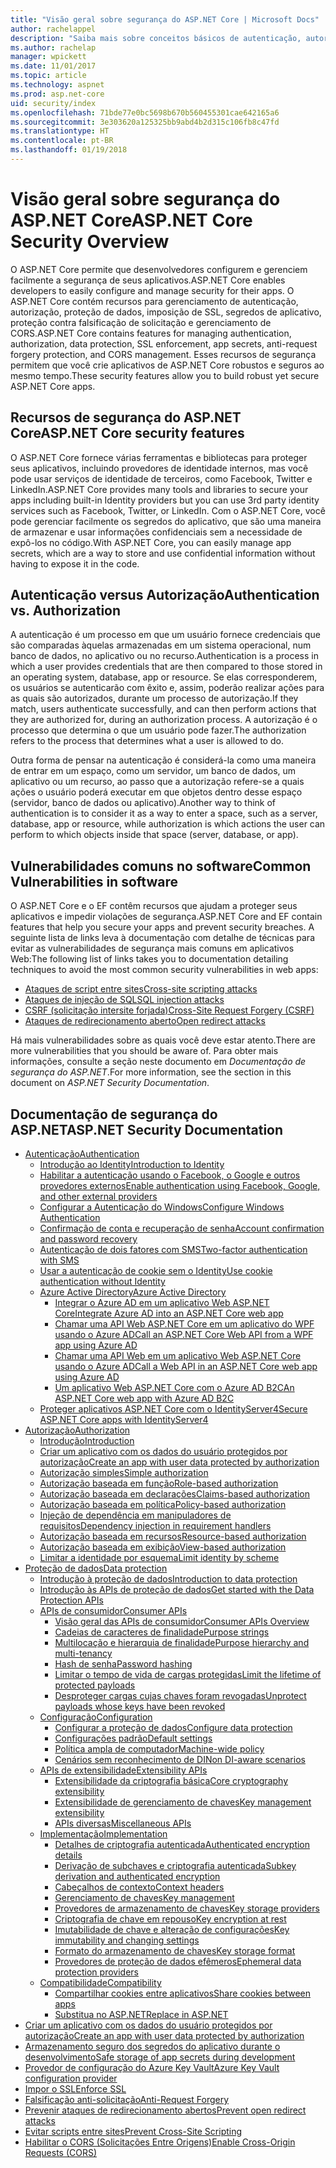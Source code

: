 ```yaml
---
title: "Visão geral sobre segurança do ASP.NET Core | Microsoft Docs"
author: rachelappel
description: "Saiba mais sobre conceitos básicos de autenticação, autorização e segurança no ASP.NET Core"
ms.author: rachelap
manager: wpickett
ms.date: 11/01/2017
ms.topic: article
ms.technology: aspnet
ms.prod: asp.net-core
uid: security/index
ms.openlocfilehash: 71bde77e0bc5698b670b560455301cae642165a6
ms.sourcegitcommit: 3e303620a125325bb9abd4b2d315c106fb8c47fd
ms.translationtype: HT
ms.contentlocale: pt-BR
ms.lasthandoff: 01/19/2018
---
```

# <a name="aspnet-core-security-overview"></a><span data-ttu-id="2d9e4-103">Visão geral sobre segurança do ASP.NET Core</span><span class="sxs-lookup"><span data-stu-id="2d9e4-103">ASP.NET Core Security Overview</span></span>

<span data-ttu-id="2d9e4-104">O ASP.NET Core permite que desenvolvedores configurem e gerenciem facilmente a segurança de seus aplicativos.</span><span class="sxs-lookup"><span data-stu-id="2d9e4-104">ASP.NET Core enables developers to easily configure and manage security for their apps.</span></span> <span data-ttu-id="2d9e4-105">O ASP.NET Core contém recursos para gerenciamento de autenticação, autorização, proteção de dados, imposição de SSL, segredos de aplicativo, proteção contra falsificação de solicitação e gerenciamento de CORS.</span><span class="sxs-lookup"><span data-stu-id="2d9e4-105">ASP.NET Core contains features for managing authentication, authorization, data protection, SSL enforcement, app secrets, anti-request forgery protection, and CORS management.</span></span> <span data-ttu-id="2d9e4-106">Esses recursos de segurança permitem que você crie aplicativos de ASP.NET Core robustos e seguros ao mesmo tempo.</span><span class="sxs-lookup"><span data-stu-id="2d9e4-106">These security features allow you to build robust yet secure ASP.NET Core apps.</span></span> 

## <a name="aspnet-core-security-features"></a><span data-ttu-id="2d9e4-107">Recursos de segurança do ASP.NET Core</span><span class="sxs-lookup"><span data-stu-id="2d9e4-107">ASP.NET Core security features</span></span>

<span data-ttu-id="2d9e4-108">O ASP.NET Core fornece várias ferramentas e bibliotecas para proteger seus aplicativos, incluindo provedores de identidade internos, mas você pode usar serviços de identidade de terceiros, como Facebook, Twitter e LinkedIn.</span><span class="sxs-lookup"><span data-stu-id="2d9e4-108">ASP.NET Core provides many tools and libraries to secure your apps including built-in Identity providers but you can use 3rd party identity services such as Facebook, Twitter, or LinkedIn.</span></span> <span data-ttu-id="2d9e4-109">Com o ASP.NET Core, você pode gerenciar facilmente os segredos do aplicativo, que são uma maneira de armazenar e usar informações confidenciais sem a necessidade de expô-los no código.</span><span class="sxs-lookup"><span data-stu-id="2d9e4-109">With ASP.NET Core, you can easily manage app secrets, which are a way to store and use confidential information without having to expose it in the code.</span></span> 

## <a name="authentication-vs-authorization"></a><span data-ttu-id="2d9e4-110">Autenticação versus Autorização</span><span class="sxs-lookup"><span data-stu-id="2d9e4-110">Authentication vs. Authorization</span></span>

<span data-ttu-id="2d9e4-111">A autenticação é um processo em que um usuário fornece credenciais que são comparadas àquelas armazenadas em um sistema operacional, num banco de dados, no aplicativo ou no recurso.</span><span class="sxs-lookup"><span data-stu-id="2d9e4-111">Authentication is a process in which a user provides credentials that are then compared to those stored in an operating system, database, app or resource.</span></span> <span data-ttu-id="2d9e4-112">Se elas corresponderem, os usuários se autenticarão com êxito e, assim, poderão realizar ações para as quais são autorizados, durante um processo de autorização.</span><span class="sxs-lookup"><span data-stu-id="2d9e4-112">If they match, users authenticate successfully, and can then perform actions that they are authorized for, during an authorization process.</span></span> <span data-ttu-id="2d9e4-113">A autorização é o processo que determina o que um usuário pode fazer.</span><span class="sxs-lookup"><span data-stu-id="2d9e4-113">The authorization refers to the process that determines what a user is allowed to do.</span></span> 

<span data-ttu-id="2d9e4-114">Outra forma de pensar na autenticação é considerá-la como uma maneira de entrar em um espaço, como um servidor, um banco de dados, um aplicativo ou um recurso, ao passo que a autorização refere-se a quais ações o usuário poderá executar em que objetos dentro desse espaço (servidor, banco de dados ou aplicativo).</span><span class="sxs-lookup"><span data-stu-id="2d9e4-114">Another way to think of authentication is to consider it as a way to enter a space, such as a server, database, app or resource, while authorization is which actions the user can perform to which objects inside that space (server, database, or app).</span></span>

## <a name="common-vulnerabilities-in-software"></a><span data-ttu-id="2d9e4-115">Vulnerabilidades comuns no software</span><span class="sxs-lookup"><span data-stu-id="2d9e4-115">Common Vulnerabilities in software</span></span>

<span data-ttu-id="2d9e4-116">O ASP.NET Core e o EF contêm recursos que ajudam a proteger seus aplicativos e impedir violações de segurança.</span><span class="sxs-lookup"><span data-stu-id="2d9e4-116">ASP.NET Core and EF contain features that help you secure your apps and prevent security breaches.</span></span> <span data-ttu-id="2d9e4-117">A seguinte lista de links leva à documentação com detalhe de técnicas para evitar as vulnerabilidades de segurança mais comuns em aplicativos Web:</span><span class="sxs-lookup"><span data-stu-id="2d9e4-117">The following list of links takes you to documentation detailing techniques to avoid the most common security vulnerabilities in web apps:</span></span>

* [<span data-ttu-id="2d9e4-118">Ataques de script entre sites</span><span class="sxs-lookup"><span data-stu-id="2d9e4-118">Cross-site scripting attacks</span></span>](https://docs.microsoft.com/aspnet/core/security/cross-site-scripting)
* [<span data-ttu-id="2d9e4-119">Ataques de injeção de SQL</span><span class="sxs-lookup"><span data-stu-id="2d9e4-119">SQL injection attacks</span></span>](https://docs.microsoft.com/ef/core/querying/raw-sql)
* [<span data-ttu-id="2d9e4-120">CSRF (solicitação intersite forjada)</span><span class="sxs-lookup"><span data-stu-id="2d9e4-120">Cross-Site Request Forgery (CSRF)</span></span>](https://docs.microsoft.com/aspnet/core/security/anti-request-forgery)
* [<span data-ttu-id="2d9e4-121">Ataques de redirecionamento aberto</span><span class="sxs-lookup"><span data-stu-id="2d9e4-121">Open redirect attacks</span></span>](https://docs.microsoft.com/aspnet/core/security/preventing-open-redirects)

<span data-ttu-id="2d9e4-122">Há mais vulnerabilidades sobre as quais você deve estar atento.</span><span class="sxs-lookup"><span data-stu-id="2d9e4-122">There are more vulnerabilities that you should be aware of.</span></span> <span data-ttu-id="2d9e4-123">Para obter mais informações, consulte a seção neste documento em *Documentação de segurança do ASP.NET*.</span><span class="sxs-lookup"><span data-stu-id="2d9e4-123">For more information, see the section in this document on *ASP.NET Security Documentation*.</span></span> 

## <a name="aspnet-security-documentation"></a><span data-ttu-id="2d9e4-124">Documentação de segurança do ASP.NET</span><span class="sxs-lookup"><span data-stu-id="2d9e4-124">ASP.NET Security Documentation</span></span>

*   [<span data-ttu-id="2d9e4-125">Autenticação</span><span class="sxs-lookup"><span data-stu-id="2d9e4-125">Authentication</span></span>](authentication/index.md)
    *   [<span data-ttu-id="2d9e4-126">Introdução ao Identity</span><span class="sxs-lookup"><span data-stu-id="2d9e4-126">Introduction to Identity</span></span>](authentication/identity.md)
    *   [<span data-ttu-id="2d9e4-127">Habilitar a autenticação usando o Facebook, o Google e outros provedores externos</span><span class="sxs-lookup"><span data-stu-id="2d9e4-127">Enable authentication using Facebook, Google, and other external providers</span></span>](authentication/social/index.md)
    * [<span data-ttu-id="2d9e4-128">Configurar a Autenticação do Windows</span><span class="sxs-lookup"><span data-stu-id="2d9e4-128">Configure Windows Authentication</span></span>](authentication/windowsauth.md)
    *   [<span data-ttu-id="2d9e4-129">Confirmação de conta e recuperação de senha</span><span class="sxs-lookup"><span data-stu-id="2d9e4-129">Account confirmation and password recovery</span></span>](authentication/accconfirm.md)
    *   [<span data-ttu-id="2d9e4-130">Autenticação de dois fatores com SMS</span><span class="sxs-lookup"><span data-stu-id="2d9e4-130">Two-factor authentication with SMS</span></span>](authentication/2fa.md) 
    *   [<span data-ttu-id="2d9e4-131">Usar a autenticação de cookie sem o Identity</span><span class="sxs-lookup"><span data-stu-id="2d9e4-131">Use cookie authentication without Identity</span></span>](authentication/cookie.md)
    *   [<span data-ttu-id="2d9e4-132">Azure Active Directory</span><span class="sxs-lookup"><span data-stu-id="2d9e4-132">Azure Active Directory</span></span>](authentication/azure-active-directory/index.md)
        *   [<span data-ttu-id="2d9e4-133">Integrar o Azure AD em um aplicativo Web ASP.NET Core</span><span class="sxs-lookup"><span data-stu-id="2d9e4-133">Integrate Azure AD into an ASP.NET Core web app</span></span>](https://azure.microsoft.com/documentation/samples/active-directory-dotnet-webapp-openidconnect-aspnetcore/)
        *   [<span data-ttu-id="2d9e4-134">Chamar uma API Web ASP.NET Core em um aplicativo do WPF usando o Azure AD</span><span class="sxs-lookup"><span data-stu-id="2d9e4-134">Call an ASP.NET Core Web API from a WPF app using Azure AD</span></span>](https://azure.microsoft.com/documentation/samples/active-directory-dotnet-native-aspnetcore/)
        *   [<span data-ttu-id="2d9e4-135">Chamar uma API Web em um aplicativo Web ASP.NET Core usando o Azure AD</span><span class="sxs-lookup"><span data-stu-id="2d9e4-135">Call a Web API in an ASP.NET Core web app using Azure AD</span></span>](https://azure.microsoft.com/documentation/samples/active-directory-dotnet-webapp-webapi-openidconnect-aspnetcore/)
        *   [<span data-ttu-id="2d9e4-136">Um aplicativo Web ASP.NET Core com o Azure AD B2C</span><span class="sxs-lookup"><span data-stu-id="2d9e4-136">An ASP.NET Core web app with Azure AD B2C</span></span>](https://azure.microsoft.com/resources/samples/active-directory-b2c-dotnetcore-webapp/)
    *   [<span data-ttu-id="2d9e4-137">Proteger aplicativos ASP.NET Core com o IdentityServer4</span><span class="sxs-lookup"><span data-stu-id="2d9e4-137">Secure ASP.NET Core apps with IdentityServer4</span></span>](https://identityserver4.readthedocs.io)
*   [<span data-ttu-id="2d9e4-138">Autorização</span><span class="sxs-lookup"><span data-stu-id="2d9e4-138">Authorization</span></span>](authorization/index.md)
    *   [<span data-ttu-id="2d9e4-139">Introdução</span><span class="sxs-lookup"><span data-stu-id="2d9e4-139">Introduction</span></span>](authorization/introduction.md)
    *   [<span data-ttu-id="2d9e4-140">Criar um aplicativo com os dados do usuário protegidos por autorização</span><span class="sxs-lookup"><span data-stu-id="2d9e4-140">Create an app with user data protected by authorization</span></span>](xref:security/authorization/secure-data)
    *   [<span data-ttu-id="2d9e4-141">Autorização simples</span><span class="sxs-lookup"><span data-stu-id="2d9e4-141">Simple authorization</span></span>](authorization/simple.md)
    *   [<span data-ttu-id="2d9e4-142">Autorização baseada em função</span><span class="sxs-lookup"><span data-stu-id="2d9e4-142">Role-based authorization</span></span>](authorization/roles.md)
    *   [<span data-ttu-id="2d9e4-143">Autorização baseada em declarações</span><span class="sxs-lookup"><span data-stu-id="2d9e4-143">Claims-based authorization</span></span>](authorization/claims.md)
    *   [<span data-ttu-id="2d9e4-144">Autorização baseada em política</span><span class="sxs-lookup"><span data-stu-id="2d9e4-144">Policy-based authorization</span></span>](authorization/policies.md)
    *   [<span data-ttu-id="2d9e4-145">Injeção de dependência em manipuladores de requisitos</span><span class="sxs-lookup"><span data-stu-id="2d9e4-145">Dependency injection in requirement handlers</span></span>](authorization/dependencyinjection.md)
    *   [<span data-ttu-id="2d9e4-146">Autorização baseada em recursos</span><span class="sxs-lookup"><span data-stu-id="2d9e4-146">Resource-based authorization</span></span>](authorization/resourcebased.md)
    *   [<span data-ttu-id="2d9e4-147">Autorização baseada em exibição</span><span class="sxs-lookup"><span data-stu-id="2d9e4-147">View-based authorization</span></span>](authorization/views.md)
    *   [<span data-ttu-id="2d9e4-148">Limitar a identidade por esquema</span><span class="sxs-lookup"><span data-stu-id="2d9e4-148">Limit identity by scheme</span></span>](authorization/limitingidentitybyscheme.md)
*   [<span data-ttu-id="2d9e4-149">Proteção de dados</span><span class="sxs-lookup"><span data-stu-id="2d9e4-149">Data protection</span></span>](data-protection/index.md)
    *   [<span data-ttu-id="2d9e4-150">Introdução à proteção de dados</span><span class="sxs-lookup"><span data-stu-id="2d9e4-150">Introduction to data protection</span></span>](data-protection/introduction.md)
    *   [<span data-ttu-id="2d9e4-151">Introdução às APIs de proteção de dados</span><span class="sxs-lookup"><span data-stu-id="2d9e4-151">Get started with the Data Protection APIs</span></span>](data-protection/using-data-protection.md)
    *   [<span data-ttu-id="2d9e4-152">APIs de consumidor</span><span class="sxs-lookup"><span data-stu-id="2d9e4-152">Consumer APIs</span></span>](data-protection/consumer-apis/index.md)
        *   [<span data-ttu-id="2d9e4-153">Visão geral das APIs de consumidor</span><span class="sxs-lookup"><span data-stu-id="2d9e4-153">Consumer APIs Overview</span></span>](data-protection/consumer-apis/overview.md)
        *   [<span data-ttu-id="2d9e4-154">Cadeias de caracteres de finalidade</span><span class="sxs-lookup"><span data-stu-id="2d9e4-154">Purpose strings</span></span>](data-protection/consumer-apis/purpose-strings.md)
        *   [<span data-ttu-id="2d9e4-155">Multilocação e hierarquia de finalidade</span><span class="sxs-lookup"><span data-stu-id="2d9e4-155">Purpose hierarchy and multi-tenancy</span></span>](data-protection/consumer-apis/purpose-strings-multitenancy.md)
        *   [<span data-ttu-id="2d9e4-156">Hash de senha</span><span class="sxs-lookup"><span data-stu-id="2d9e4-156">Password hashing</span></span>](data-protection/consumer-apis/password-hashing.md)
        *   [<span data-ttu-id="2d9e4-157">Limitar o tempo de vida de cargas protegidas</span><span class="sxs-lookup"><span data-stu-id="2d9e4-157">Limit the lifetime of protected payloads</span></span>](data-protection/consumer-apis/limited-lifetime-payloads.md)
        *   [<span data-ttu-id="2d9e4-158">Desproteger cargas cujas chaves foram revogadas</span><span class="sxs-lookup"><span data-stu-id="2d9e4-158">Unprotect payloads whose keys have been revoked</span></span>](data-protection/consumer-apis/dangerous-unprotect.md)
    *   [<span data-ttu-id="2d9e4-159">Configuração</span><span class="sxs-lookup"><span data-stu-id="2d9e4-159">Configuration</span></span>](data-protection/configuration/index.md)
        *   [<span data-ttu-id="2d9e4-160">Configurar a proteção de dados</span><span class="sxs-lookup"><span data-stu-id="2d9e4-160">Configure data protection</span></span>](data-protection/configuration/overview.md)
        *   [<span data-ttu-id="2d9e4-161">Configurações padrão</span><span class="sxs-lookup"><span data-stu-id="2d9e4-161">Default settings</span></span>](data-protection/configuration/default-settings.md)
        *   [<span data-ttu-id="2d9e4-162">Política ampla de computador</span><span class="sxs-lookup"><span data-stu-id="2d9e4-162">Machine-wide policy</span></span>](data-protection/configuration/machine-wide-policy.md)
        *   [<span data-ttu-id="2d9e4-163">Cenários sem reconhecimento de DI</span><span class="sxs-lookup"><span data-stu-id="2d9e4-163">Non DI-aware scenarios</span></span>](data-protection/configuration/non-di-scenarios.md)
    *   [<span data-ttu-id="2d9e4-164">APIs de extensibilidade</span><span class="sxs-lookup"><span data-stu-id="2d9e4-164">Extensibility APIs</span></span>](data-protection/extensibility/index.md)
        *   [<span data-ttu-id="2d9e4-165">Extensibilidade da criptografia básica</span><span class="sxs-lookup"><span data-stu-id="2d9e4-165">Core cryptography extensibility</span></span>](data-protection/extensibility/core-crypto.md)
        *   [<span data-ttu-id="2d9e4-166">Extensibilidade de gerenciamento de chaves</span><span class="sxs-lookup"><span data-stu-id="2d9e4-166">Key management extensibility</span></span>](data-protection/extensibility/key-management.md)
        *   [<span data-ttu-id="2d9e4-167">APIs diversas</span><span class="sxs-lookup"><span data-stu-id="2d9e4-167">Miscellaneous APIs</span></span>](data-protection/extensibility/misc-apis.md)
    *   [<span data-ttu-id="2d9e4-168">Implementação</span><span class="sxs-lookup"><span data-stu-id="2d9e4-168">Implementation</span></span>](data-protection/implementation/index.md)
        *   [<span data-ttu-id="2d9e4-169">Detalhes de criptografia autenticada</span><span class="sxs-lookup"><span data-stu-id="2d9e4-169">Authenticated encryption details</span></span>](data-protection/implementation/authenticated-encryption-details.md)
        *   [<span data-ttu-id="2d9e4-170">Derivação de subchaves e criptografia autenticada</span><span class="sxs-lookup"><span data-stu-id="2d9e4-170">Subkey derivation and authenticated encryption</span></span>](data-protection/implementation/subkeyderivation.md)
        *   [<span data-ttu-id="2d9e4-171">Cabeçalhos de contexto</span><span class="sxs-lookup"><span data-stu-id="2d9e4-171">Context headers</span></span>](data-protection/implementation/context-headers.md)
        *   [<span data-ttu-id="2d9e4-172">Gerenciamento de chaves</span><span class="sxs-lookup"><span data-stu-id="2d9e4-172">Key management</span></span>](data-protection/implementation/key-management.md)
        *   [<span data-ttu-id="2d9e4-173">Provedores de armazenamento de chaves</span><span class="sxs-lookup"><span data-stu-id="2d9e4-173">Key storage providers</span></span>](data-protection/implementation/key-storage-providers.md)
        *   [<span data-ttu-id="2d9e4-174">Criptografia de chave em repouso</span><span class="sxs-lookup"><span data-stu-id="2d9e4-174">Key encryption at rest</span></span>](data-protection/implementation/key-encryption-at-rest.md)
        *   [<span data-ttu-id="2d9e4-175">Imutabilidade de chave e alteração de configurações</span><span class="sxs-lookup"><span data-stu-id="2d9e4-175">Key immutability and changing settings</span></span>](data-protection/implementation/key-immutability.md)
        *   [<span data-ttu-id="2d9e4-176">Formato do armazenamento de chaves</span><span class="sxs-lookup"><span data-stu-id="2d9e4-176">Key storage format</span></span>](data-protection/implementation/key-storage-format.md)
        *   [<span data-ttu-id="2d9e4-177">Provedores de proteção de dados efêmeros</span><span class="sxs-lookup"><span data-stu-id="2d9e4-177">Ephemeral data protection providers</span></span>](data-protection/implementation/key-storage-ephemeral.md)
    *   [<span data-ttu-id="2d9e4-178">Compatibilidade</span><span class="sxs-lookup"><span data-stu-id="2d9e4-178">Compatibility</span></span>](data-protection/compatibility/index.md)
        *   [<span data-ttu-id="2d9e4-179">Compartilhar cookies entre aplicativos</span><span class="sxs-lookup"><span data-stu-id="2d9e4-179">Share cookies between apps</span></span>](data-protection/compatibility/cookie-sharing.md)
        *   [<span data-ttu-id="2d9e4-180">Substitua <machineKey> no ASP.NET</span><span class="sxs-lookup"><span data-stu-id="2d9e4-180">Replace <machineKey> in ASP.NET</span></span>](data-protection/compatibility/replacing-machinekey.md)
*   [<span data-ttu-id="2d9e4-181">Criar um aplicativo com os dados do usuário protegidos por autorização</span><span class="sxs-lookup"><span data-stu-id="2d9e4-181">Create an app with user data protected by authorization</span></span>](xref:security/authorization/secure-data)
*   [<span data-ttu-id="2d9e4-182">Armazenamento seguro dos segredos do aplicativo durante o desenvolvimento</span><span class="sxs-lookup"><span data-stu-id="2d9e4-182">Safe storage of app secrets during development</span></span>](app-secrets.md)
*   [<span data-ttu-id="2d9e4-183">Provedor de configuração do Azure Key Vault</span><span class="sxs-lookup"><span data-stu-id="2d9e4-183">Azure Key Vault configuration provider</span></span>](key-vault-configuration.md)
*   [<span data-ttu-id="2d9e4-184">Impor o SSL</span><span class="sxs-lookup"><span data-stu-id="2d9e4-184">Enforce SSL</span></span>](enforcing-ssl.md)
*   [<span data-ttu-id="2d9e4-185">Falsificação anti-solicitação</span><span class="sxs-lookup"><span data-stu-id="2d9e4-185">Anti-Request Forgery</span></span>](anti-request-forgery.md)
*   [<span data-ttu-id="2d9e4-186">Prevenir ataques de redirecionamento abertos</span><span class="sxs-lookup"><span data-stu-id="2d9e4-186">Prevent open redirect attacks</span></span>](preventing-open-redirects.md)
*   [<span data-ttu-id="2d9e4-187">Evitar scripts entre sites</span><span class="sxs-lookup"><span data-stu-id="2d9e4-187">Prevent Cross-Site Scripting</span></span>](cross-site-scripting.md)
*   [<span data-ttu-id="2d9e4-188">Habilitar o CORS (Solicitações Entre Origens)</span><span class="sxs-lookup"><span data-stu-id="2d9e4-188">Enable Cross-Origin Requests (CORS)</span></span>](cors.md)
